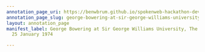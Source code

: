 ```yaml
---
annotation_page_uri: https://benwbrum.github.io/spokenweb-hackathon-development/annotations/george-bowering-at-sir-george-williams-university-the-poetry-series-25-january-1974-canvas-1-audience-member-1.json
annotation_page_slug: george-bowering-at-sir-george-williams-university-the-poetry-series-25-january-1974-canvas-1-audience-member-1
layout: annotation_page
manifest_label: George Bowering at Sir George Williams University, The Poetry Series,
  25 January 1974

---
```

